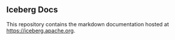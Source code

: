 ## Iceberg Docs

This repository contains the markdown documentation hosted at https://iceberg.apache.org.
